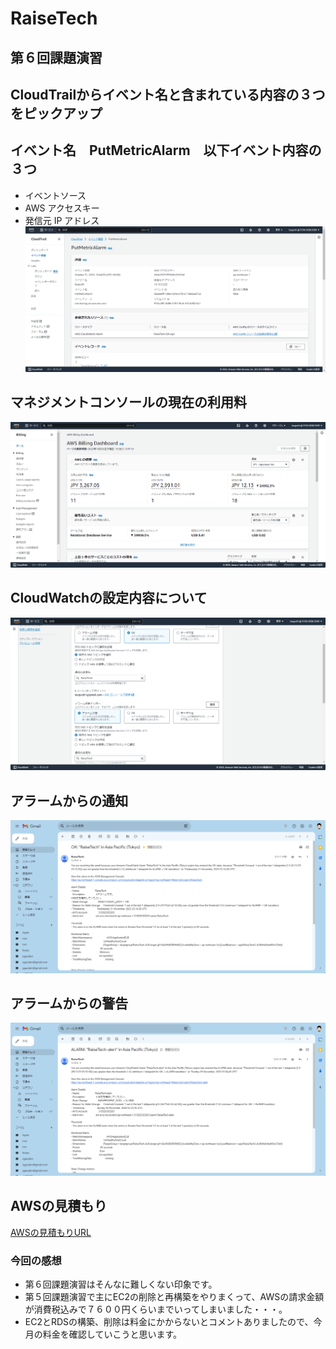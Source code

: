# RaiseTech
## 第６回課題演習
## CloudTrailからイベント名と含まれている内容の３つをピックアップ
## イベント名　PutMetricAlarm　以下イベント内容の３つ
- イベントソース　
- AWS アクセスキー
- 発信元 IP アドレス
![CloudTrail](2023-11-01_19h10_00.png)
## マネジメントコンソールの現在の利用料
![Belling](2023-10-26_19h08_42.png)
## CloudWatchの設定内容について
![CloudWatch](2023-11-02_08h16_53.png)
## アラームからの通知
![アラーム](2023-11-02_08h21_56.png)
## アラームからの警告
![警告](2023-11-05_12h45_04.png)

## AWSの見積もり
[AWSの見積もりURL](https://calculator.aws/#/estimate?id=1a0575186074f7c1ffd7f17a0a4c723dda75e9e6)
### 今回の感想
- 第６回課題演習はそんなに難しくない印象です。
- 第５回課題演習で主にEC2の削除と再構築をやりまくって、AWSの請求金額が消費税込みで７６００円くらいまでいってしまいました・・・。
- EC2とRDSの構築、削除は料金にかからないとコメントありましたので、今月の料金を確認していこうと思います。
